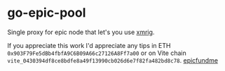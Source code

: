 # go-epic-pool

Single proxy for epic node that let's you use [xmrig](https://github.com/crackcomm/xmrig/tree/epic).

If you appreciate this work I'd appreciate any tips in ETH `0x903F79Fe5dBb4fbfA9C6B09A66c27126A8Ff7a00` or on Vite chain `vite_0430394df8ce8bdfe8a49f13990cb026d6e7f82fa482bd8c78`. [epicfundme](https://epicfundme.com/255)

